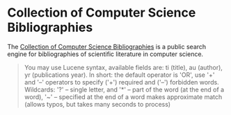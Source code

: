 # Collection of Computer Science Bibliographies

The [Collection of Computer Science Bibliographies](https://liinwww.ira.uka.de/bibliography/) is a public search
engine for bibliographies of scientific literature in computer science.

>You may use Lucene syntax, available fields are: ti (title), au (author), yr (publications year).
>In short: the default operator is 'OR', use '+' and '–' operators to specify ('+') required and ('–') forbidden words.
>Wildcards: '?' – single letter, and '*' – part of the word (at the end of a word), '~' – specified at the end of a
>word makes approximate match (allows typos, but takes many seconds to process)
